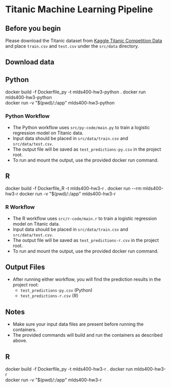 # Titanic Machine Learning Pipeline

## Before you begin

Please download the Titanic dataset from [Kaggle Titanic Competition Data](https://www.kaggle.com/competitions/titanic/data) and place `train.csv` and `test.csv` under the `src/data` directory.


## Download data

## Python

docker build -f Dockerfile_py -t mlds400-hw3-python .
docker run mlds400-hw3-python                        
docker run -v "$(pwd)/:/app" mlds400-hw3-python

### Python Workflow
- The Python workflow uses `src/py-code/main.py` to train a logistic regression model on Titanic data.
- Input data should be placed in `src/data/train.csv` and `src/data/test.csv`.
- The output file will be saved as `test_predictions-py.csv` in the project root.
- To run and mount the output, use the provided docker run command.

## R

docker build -f Dockerfile_R -t mlds400-hw3-r .
docker run --rm mlds400-hw3-r
docker run -v "$(pwd)/:/app" mlds400-hw3-r

### R Workflow
- The R workflow uses `src/r-code/main.r` to train a logistic regression model on Titanic data.
- Input data should be placed in `src/data/train.csv` and `src/data/test.csv`.
- The output file will be saved as `test_predictions-r.csv` in the project root.
- To run and mount the output, use the provided docker run command.

## Output Files
- After running either workflow, you will find the prediction results in the project root:
	- `test_predictions-py.csv` (Python)
	- `test_predictions-r.csv` (R)

## Notes
- Make sure your input data files are present before running the containers.
- The provided commands will build and run the containers as described above.


## R
docker build -f Dockerfile_py -t mlds400-hw3-r .
docker run mlds400-hw3-r                    
docker run -v "$(pwd)/:/app" mlds400-hw3-r

